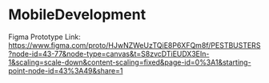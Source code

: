 # MobileDevelopment

Figma Prototype Link:
https://www.figma.com/proto/HJwNZWeUzTQiE8P6XFQm8f/PESTBUSTERS?node-id=43-77&node-type=canvas&t=S8zvcDTiEUDX3EIn-1&scaling=scale-down&content-scaling=fixed&page-id=0%3A1&starting-point-node-id=43%3A49&share=1
